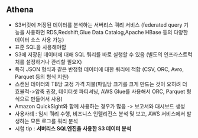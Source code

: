 ## Athena
-   S3버킷에 저장된 데이터를 분석하는 서버리스 쿼리 서비스 (federated query 기능을 사용하면 RDS,Redshift,Glue Data Catalog,Apache HBase 등의 다양한 데이터 소스 사용 가능)
-   표준 SQL을 사용해야함
-   S3에 저장된 데이터에 대해 SQL 쿼리를 바로 실행할 수 있음 (별도의 인프라스트럭처를 설정하거나 관리할 필요X)
-   특히 JSON 형식과 같은 반정형 데이터에 대한 쿼리에 적합 (CSV, ORC, Avro, Parquet 등의 형식 지원)
-   스캔된 데이터의 TB당 고정 가격 지불(파일당 크기를 크게 만드는 것이 오히려 더 효율적->압축 권장, 데이터셋 파티셔닝, AWS Glue를 사용해서 ORC, Parquet 형식으로 만들어서 사용)
-   Amazon QuickSight와 함께 사용하는 경우가 많음 -> 보고서와 대시보드 생성
-   사용사례 : 임시 쿼리 수행, 비즈니스 인텔리전스 분석 및 보고, AWS 서비스에서 발생하는 모든 로그를 쿼리 분석
-   시험 tip : __서버리스 SQL엔진을 사용한 S3 데이터 분석__ 
